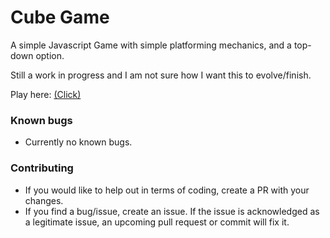 # Cube Game

A simple Javascript Game with simple platforming mechanics, and a top-down option.

Still a work in progress and I am not sure how I want this to evolve/finish.

Play here: [(Click)](https://lethalshadowflame.github.io/platform-simple/Game/)

### Known bugs
 - Currently no known bugs.

### Contributing
 - If you would like to help out in terms of coding, create a PR with your changes.
 - If you find a bug/issue, create an issue. If the issue is acknowledged as a legitimate issue, an upcoming pull request or commit will fix it.
